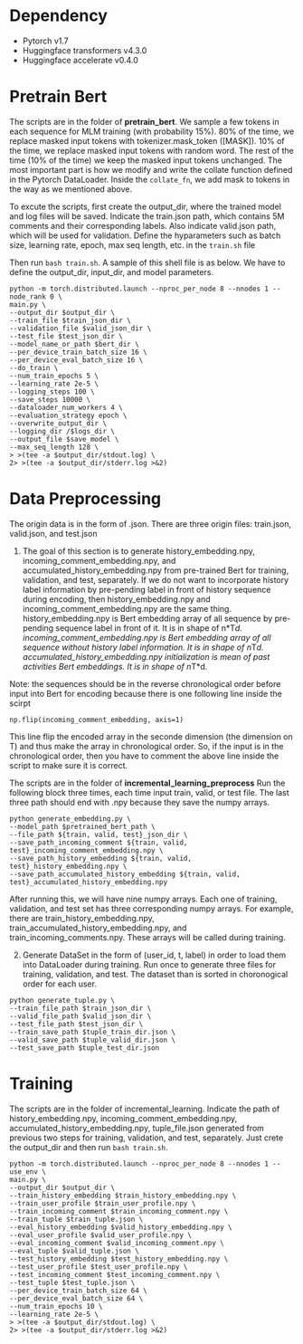 # Dependency
- Pytorch v1.7
- Huggingface transformers v4.3.0
- Huggingface accelerate v0.4.0
# Pretrain Bert
The scripts are in the folder of **pretrain_bert**.
We sample a few tokens in each sequence for MLM training (with probability 15%). 
80% of the time, we replace masked input tokens with tokenizer.mask_token ([MASK]).
10% of the time, we replace masked input tokens with random word.
The rest of the time (10% of the time) we keep the masked input tokens unchanged.
The most important part is how we modify and write the collate function defined in the Pytorch DataLoader. 
Inside the `collate_fn`, we add mask to tokens in the way as we mentioned above.

To excute the scripts, first create the output_dir, where the trained model and log files will be saved.
Indicate the train.json path, which contains 5M comments and their corresponding labels. Also indicate valid.json path, which will be used for validation.
Define the hyparameters such as batch size, learning rate, epoch, max seq length, etc. in the `train.sh` file

Then run `bash train.sh`. A sample of this shell file is as below. We have to define the output_dir, input_dir, and model parameters.
```
python -m torch.distributed.launch --nproc_per_node 8 --nnodes 1 --node_rank 0 \
main.py \
--output_dir $output_dir \
--train_file $train_json_dir \
--validation_file $valid_json_dir \
--test_file $test_json_dir \
--model_name_or_path $bert_dir \
--per_device_train_batch_size 16 \
--per_device_eval_batch_size 16 \
--do_train \
--num_train_epochs 5 \
--learning_rate 2e-5 \
--logging_steps 100 \
--save_steps 10000 \
--dataloader_num_workers 4 \
--evaluation_strategy epoch \
--overwrite_output_dir \
--logging_dir /$logs_dir \
--output_file $save_model \
--max_seq_length 128 \
> >(tee -a $output_dir/stdout.log) \
2> >(tee -a $output_dir/stderr.log >&2)
```
# Data Preprocessing
The origin data is in the form of .json. There are three origin files: train.json, valid.json, and test.json

1. The goal of this section is to generate history_embedding.npy, incoming_comment_embedding.npy, and accumulated_history_embedding.npy from pre-trained Bert for training, validation, and test, separately.
If we do not want to incorporate history label information by pre-pending label in front of history sequence during encoding, then history_embedding.npy and incoming_comment_embedding.npy are the same thing.
history_embedding.npy is Bert embedding array of all sequence by pre-pending sequence label in front of it. It is in shape of n\*T*d.
incoming_comment_embedding.npy is Bert embedding array of all sequence without history label information. It is in shape of n*T*d.
accumulated_history_embedding.npy initialization is mean of past activities Bert embeddings. It is in shape of n*T*d.

Note: the sequences should be in the reverse chronological order before input into Bert for encoding because there is one following line inside the scirpt
```
np.flip(incoming_comment_embedding, axis=1)
```
This line flip the encoded array in the seconde dimension (the dimension on T) and thus make the array in chronological order. So, if the input is in the chronological order, then you have to comment the above line inside the script to make sure it is correct.

The scripts are in the folder of **incremental_learning_preprocess** 
Run the following block three times, each time input train, valid, or test file.
The last three path should end with .npy because they save the numpy arrays. 
```
python generate_embedding.py \
--model_path $pretrained_bert_path \
--file_path ${train, valid, test}_json_dir \
--save_path_incoming_comment ${train, valid, test}_incoming_comment_embedding.npy \
--save_path_history_embedding ${train, valid, test}_history_embedding.npy \
--save_path_accumulated_history_embedding ${train, valid, test}_accumulated_history_embedding.npy
```
After running this, we will have nine numpy arrays. Each one of training, validation, and test set has three corresponding numpy arrays. For example, there are train_history_embedding.npy, train_accumulated_history_embedding.npy, and train_incoming_comments.npy. These arrays will be called during training.

2. Generate DataSet in the form of (user_id, t, label) in order to load them into DataLoader during training.
Run once to generate three files for training, validation, and test.
The dataset than is sorted in choronogical order for each user.
```
python generate_tuple.py \
--train_file_path $train_json_dir \
--valid_file_path $valid_json_dir \
--test_file_path $test_json_dir \
--train_save_path $tuple_train_dir.json \
--valid_save_path $tuple_valid_dir.json \
--test_save_path $tuple_test_dir.json
```
# Training
The scripts are in the folder of incremental_learning.
Indicate the path of history_embedding.npy, incoming_comment_embedding.npy, accumulated_history_embedding.npy, tuple_file.json generated from previous two steps for training, validation, and test, separately.
Just crete the output_dir and then run `bash train.sh`.
```
python -m torch.distributed.launch --nproc_per_node 8 --nnodes 1 --use_env \
main.py \
--output_dir $output_dir \
--train_history_embedding $train_history_embedding.npy \
--train_user_profile $train_user_profile.npy \
--train_incoming_comment $train_incoming_comment.npy \
--train_tuple $train_tuple.json \
--eval_history_embedding $valid_history_embedding.npy \
--eval_user_profile $valid_user_profile.npy \
--eval_incoming_comment $valid_incoming_comment.npy \
--eval_tuple $valid_tuple.json \
--test_history_embedding $test_history_embedding.npy \
--test_user_profile $test_user_profile.npy \
--test_incoming_comment $test_incoming_comment.npy \
--test_tuple $test_tuple.json \
--per_device_train_batch_size 64 \
--per_device_eval_batch_size 64 \
--num_train_epochs 10 \
--learning_rate 2e-5 \
> >(tee -a $output_dir/stdout.log) \
2> >(tee -a $output_dir/stderr.log >&2)
```
